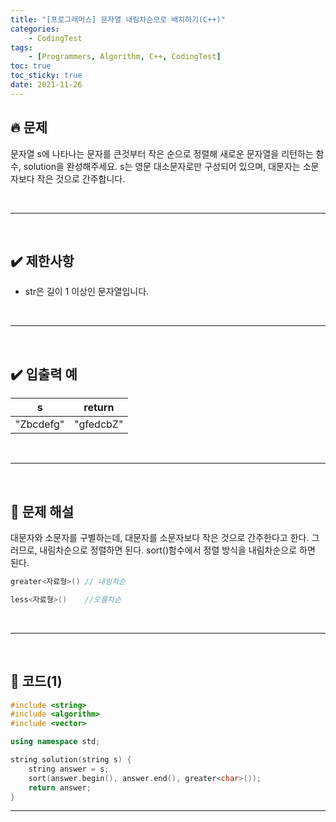 ```yaml
---
title: "[프로그래머스] 문자열 내림차순으로 배치하기(C++)"
categories: 
    - CodingTest
tags:
    - [Programmers, Algorithm, C++, CodingTest]
toc: true
toc_sticky: true
date: 2021-11-26
---
```


## 🔥 문제
문자열 s에 나타나는 문자를 큰것부터 작은 순으로 정렬해 새로운 문자열을 리턴하는 함수, solution을 완성해주세요. s는 영문 대소문자로만 구성되어 있으며, 대문자는 소문자보다 작은 것으로 간주합니다.

<br>

---
<br>

## ✔️ 제한사항
- str은 길이 1 이상인 문자열입니다.

<br>

---
<br>

## ✔️ 입출력 예
|s|return|
|---|---|
|"Zbcdefg"|"gfedcbZ"|

<br>

---
<br>

## 🤔 문제 해설

대문자와 소문자를 구별하는데, 대문자를 소문자보다 작은 것으로 간주한다고 한다. 그러므로, 내림차순으로 정렬하면 된다.
sort()함수에서 정렬 방식을 내림차순으로 하면 된다.
```cpp
greater<자료형>() // 내림차순

less<자료형>()    //오름차순
```
<br>

---
<br>

## 👻 코드(1)

```cpp
#include <string>
#include <algorithm>
#include <vector>

using namespace std;

string solution(string s) {
    string answer = s;
    sort(answer.begin(), answer.end(), greater<char>());
    return answer;
}
```

---

<br>
<br>